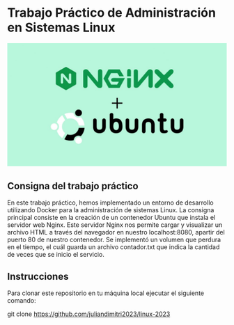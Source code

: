 # Trabajo Práctico de Administración en Sistemas Linux

![Ubuntu Logo](ubuntu.jpg)

## Consigna del trabajo práctico

En este trabajo práctico, hemos implementado un entorno de desarrollo utilizando Docker para la administración de sistemas Linux. La consigna principal consiste en la creación de un contenedor Ubuntu que instala el servidor web Nginx. Este servidor Nginx nos permite cargar y visualizar un archivo HTML a través del navegador en nuestro localhost:8080, apartir del puerto 80 de nuestro contenedor.
Se implementó un volumen que perdura en el tiempo, el cuál guarda un archivo contador.txt que indica la cantidad de veces que se inicio el servicio.

## Instrucciones

Para clonar este repositorio en tu máquina local ejecutar el siguiente comando:

   git clone https://github.com/juliandimitri2023/linux-2023
   
